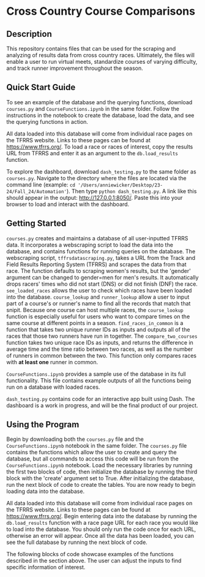 # Cross Country Course Comparisons
## Description
This repository contains files that can be used for the scraping and analyzing of results data from cross country races. Ultimately, the files will enable a user to run virtual meets, standardize courses of varying difficulty, and track runner improvement throughout the season.

## Quick Start Guide
To see an example of the database and the querying functions, download `courses.py` and `CourseFunctions.ipynb` in the same folder. Follow the instructions in the notebook to create the database, load the data, and see the querying functions in action. 

All data loaded into this database will come from individual race pages on the TFRRS website. Links to these pages can be found at https://www.tfrrs.org/. To load a race or races of interest, copy the results URL from TFRRS and enter it as an argument to the `db.load_results` function. 

To explore the dashboard, download `dash_testing.py` to the same folder as `courses.py`. Navigate to the directory where the files are located via the command line (example: `cd '/Users/anniewicker/Desktop/23-24/Fall_24/Automation'`). Then type `python dash_testing.py`. A link like this should appear in the output: http://127.0.0.1:8050/. Paste this into your browser to load and interact with the dashboard. 

## Getting Started
`courses.py` creates and maintains a database of all user-inputted TFRRS data. It incorporates a webscraping script to load the data into the database, and contains functions for running queries on the database. The webscraping script, `tffrsdatascraping.py`, takes a URL from the Track and Field Results Reporting System (TFRRS) and scrapes the data from that race. The function defaults to scraping women's results, but the 'gender' argument can be changed to gender=men for men's results. It automatically drops racers' times who did not start (DNS) or did not finish (DNF) the race. 
`see_loaded_races` allows the user to check which races have been loaded into the database. `course_lookup` and `runner_lookup` allow a user to input part of a course's or runner's name to find all the records that match that snipit. Because one course can host multiple races, the `course_lookup` function is especially useful for users who want to compare times on the same course at different points in a season. `find_races_in_common` is a function that takes two unique runner IDs as inputs and outputs all of the races that those two runners have run in together. The `compare_two_courses` function takes two unique race IDs as inputs, and returns the difference in average time and the time ratio between two races, as well as the number of runners in common between the two. This function only compares races with **at least one** runner in common. 

`CourseFunctions.ipynb` provides a sample use of the database in its full functionality. This file contains example outputs of all the functions being run on a database with loaded races. 

`dash_testing.py` contains code for an interactive app built using Dash. The dashboard is a work in progress, and will be the final product of our project. 

## Using the Program

Begin by downloading both the `courses.py` file and the `CourseFunctions.ipynb` notebook in the same folder. The `courses.py` file contains the functions which allow the user to create and query the database, but all commands to access this code will be run from the `CourseFunctions.ipynb` notebook. Load the necessary libraries by running the first two blocks of code, then initialize the database by running the third block with the 'create' argument set to True. After initializing the database, run the next block of code to create the tables. You are now ready to begin loading data into the database.

All data loaded into this database will come from individual race pages on the TFRRS website. Links to these pages can be found at https://www.tfrrs.org/. Begin entering data into the database by running the `db.load_results` function with a race page URL for each race you would like to load into the database. You should only run the code once for each URL, otherwise an error will appear. Once all the data has been loaded, you can see the full database by running the next block of code.

The following blocks of code showcase examples of the functions described in the section above. The user can adjust the inputs to find specific information of interest.
